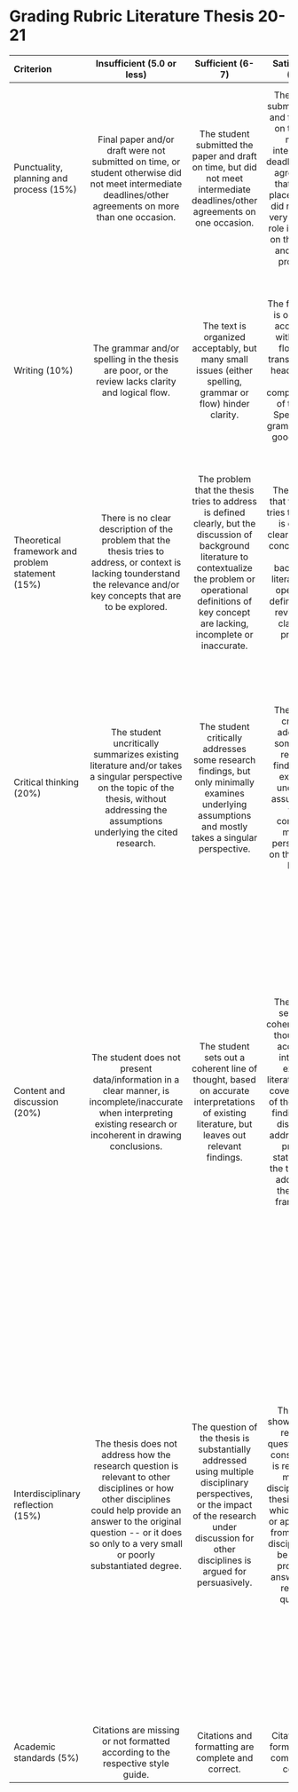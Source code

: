 # Grading Rubric Literature Thesis 20-21

|Criterion|Insufficient (5.0 or less)|Sufficient (6-7)|Satisfactory (7-8)|Good (8-9)|Excellent (9-10)| 
|:--- |:----: |:---:|:---: |:----: |:---: |
|Punctuality, planning and process (15%)|Final paper and/or draft were not submitted on time, or student otherwise did not meet intermediate deadlines/other agreements on more than one occasion.|The student submitted the paper and draft on time, but did not meet intermediate deadlines/other agreements on one occasion.|The student submitted draft and final work on time and met all intermediate deadlines/other agreements that were in place. Student did not take a very proactive role in working on the project and solving problems.|The student submitted draft and final work in time and took a proactive stance towards work that needed to be done and problems that needed to be solved.|The student submitted draft and final work in time and was very proactive during the whole process of creating the thesis, foreseeing issues and possible solutions and acting accordingly to solve them ahead of time.|
|Writing (10%)|The grammar and/or spelling in the thesis are poor, or the review lacks clarity and logical flow.|The text is organized acceptably, but many small issues (either spelling, grammar or flow) hinder clarity.|The final paper is organized acceptably, with logical flows and transitions and headings that ease comprehension of the text. Spelling and grammar are of good quality.|The final paper is very well organized. The writing is clear, parsimonious and makes good use of logical flow. Headings are helpful and used consistently.|The final paper is very well organized. The writing is clear, parsimonious and makes good use of logical flow. Headings are helpful and used consistently. Thoughts are articulated very well, leading to highly effective communication.|
|Theoretical framework and problem statement (15%)|There is no clear description of the problem that the thesis tries to address, or context is lacking tounderstand the relevance and/or key concepts that are to be explored.|The problem that the thesis tries to address is defined clearly, but the discussion of background literature to contextualize the problem or operational definitions of key concept are lacking, incomplete or inaccurate.|The problem that the thesis tries to address is defined clearly and key concepts from the background literature and operational definitions are reviewed to clarify the problem.|The problem that the thesis tries to address is defined clearly, operational definitions are given and the student has integrated a variety of sources to properly contextualize said problem.|The student has not only given clear operational definitions and an integrated theoretical framework that draws on a variety of sources, but also identified an important problem that warrants the literature research.|
|Critical thinking (20%)|The student uncritically summarizes existing literature and/or takes a singular perspective on the topic of the thesis, without addressing the assumptions underlying the cited research.|The student critically addresses some research findings, but only minimally examines underlying assumptions and mostly takes a singular perspective.|The student critically addresses some of the research findings and examines underlying assumptions, while comparing multiple perspectives on the topic at hand.|The student critically addresses the research body under examination and takes a clear position by comparing multiple perspectives and questioning underlying assumptions.|The student shifts the thinking of the reader by critically examining the existing literature and taking a well-reasoned stance, based on a comparison between multiple perspectives. This student questions underlying assumptions and adds original thought.|
|Content and discussion (20%)|The student does not present data/information in a clear manner, is incomplete/inaccurate when interpreting existing research or incoherent in drawing conclusions.|The student sets out a coherent line of thought, based on accurate interpretations of existing literature, but leaves out relevant findings.|The student sets out a coherent line of thought and accurately interprets existing literature, while covering most of the relevant findings. The discussion addresses the problem statement of the thesis and adds to the theoretical framework.|The student sets out a coherent line of thought and interprets existing research accurately, while clearly showing the connections between them to make an argument. No relevant findings are missing, nor are irrelevant findings discussed. The discussion addresses the problem statement of the thesis and adds to the theoretical framework.|The student sets out a coherent line of thought and interprets existing research accurately, while clearly showing the connections between them to make an argument. No relevant findings are missing, nor are irrelevant findings discussed. The discussion addresses the problem statement of the thesis and adds to the theoretical framework, while also making clear suggestions for future, follow-up research.|
|Interdisciplinary reflection (15%)|The thesis does not address how the research question is relevant to other disciplines or how other disciplines could help provide an answer to the original question -- or it does so only to a very small or poorly substantiated degree.|The question of the thesis is substantially addressed using multiple disciplinary perspectives, or the impact of the research under discussion for other disciplines is argued for persuasively.|The thesis shows how the research question under consideration is relevant to multiple disciplines. The thesis clarifies which insights or approaches from different disciplines can be used to provide an answer to the research question.|The thesis shows how the research question under consideration is relevant to multiple disciplines. The thesis clarifies which insights or approaches from different disciplines can be used to answer the research question and integrates insights to arrive at a (tentative) interdisciplinary answer.|The thesis shows how the research question under consideration is relevant to multiple disciplines. The thesis clarifies which insights or approaches from different disciplines can be used to answer the research question and integrates these insights to arrive at a (tentative) interdisciplinary answer. The thesis explicitizes which different disciplinary insights complement each other, which ones exist at odds which each other and how future research or reasoning might resolve outstanding issues.|
|Academic standards (5%)|Citations are missing or not formatted according to the respective style guide.|Citations and formatting are complete and correct.|Citations and formatting are complete and correct.|Citations and formatting are complete and correct.|Citations and formatting are complete and correct.|


